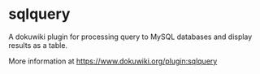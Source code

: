 # sqlquery
A dokuwiki plugin for processing query to MySQL databases and display results as a table.

More information at https://www.dokuwiki.org/plugin:sqlquery
